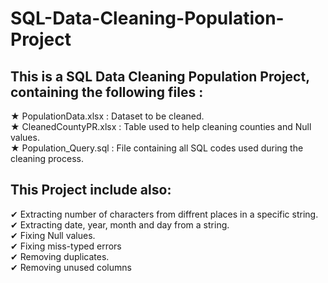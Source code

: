 # SQL-Data-Cleaning-Population-Project<br/>
## This is a SQL Data Cleaning Population Project, containing the following files :<br/>
 ★ PopulationData.xlsx : Dataset to be cleaned.<br/>
 ★ CleanedCountyPR.xlsx : Table used to help cleaning counties and Null values.<br/>
 ★ Population_Query.sql : File containing all SQL codes used during the cleaning process.<br/>

## This Project include also:<br/>
 ✔ Extracting number of characters from diffrent places in a specific string.<br/>
 ✔ Extracting date, year, month and day from a string.<br/>
 ✔ Fixing Null values.<br/>
 ✔ Fixing miss-typed errors<br/>
 ✔ Removing duplicates.<br/>
 ✔ Removing unused columns<br/>
